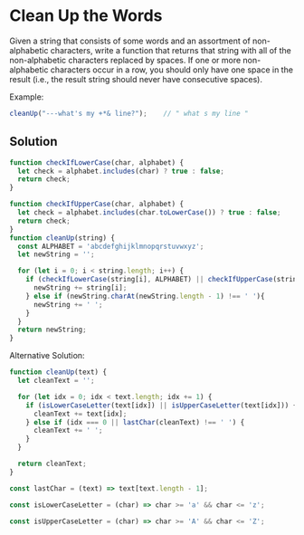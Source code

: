 # Clean Up the Words
Given a string that consists of some words and an assortment of non-alphabetic characters, write a function that returns that string with all of the non-alphabetic characters replaced by spaces. If one or more non-alphabetic characters occur in a row, you should only have one space in the result (i.e., the result string should never have consecutive spaces).

Example:
```js
cleanUp("---what's my +*& line?");    // " what s my line "
```

## Solution
```js
function checkIfLowerCase(char, alphabet) {
  let check = alphabet.includes(char) ? true : false;
  return check;
}

function checkIfUpperCase(char, alphabet) {
  let check = alphabet.includes(char.toLowerCase()) ? true : false;
  return check;
}
function cleanUp(string) {
  const ALPHABET = 'abcdefghijklmnopqrstuvwxyz';
  let newString = '';

  for (let i = 0; i < string.length; i++) {
    if (checkIfLowerCase(string[i], ALPHABET) || checkIfUpperCase(string[i], ALPHABET)) {
      newString += string[i];
    } else if (newString.charAt(newString.length - 1) !== ' '){
      newString += ' ';
    }
  }
  return newString;
}
```

Alternative Solution:
```js
function cleanUp(text) {
  let cleanText = '';

  for (let idx = 0; idx < text.length; idx += 1) {
    if (isLowerCaseLetter(text[idx]) || isUpperCaseLetter(text[idx])) {
      cleanText += text[idx];
    } else if (idx === 0 || lastChar(cleanText) !== ' ') {
      cleanText += ' ';
    }
  }

  return cleanText;
}

const lastChar = (text) => text[text.length - 1];

const isLowerCaseLetter = (char) => char >= 'a' && char <= 'z';

const isUpperCaseLetter = (char) => char >= 'A' && char <= 'Z';
```